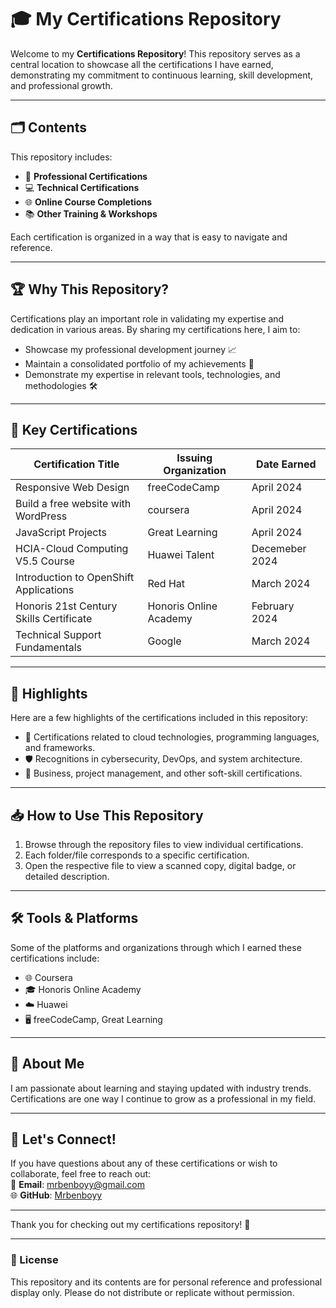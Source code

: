 # 🎓 My Certifications Repository  

Welcome to my **Certifications Repository**! This repository serves as a central location to showcase all the certifications I have earned, demonstrating my commitment to continuous learning, skill development, and professional growth.  

---

## 🗂️ Contents  

This repository includes:  
- 📄 **Professional Certifications**  
- 💻 **Technical Certifications**  
- 🌐 **Online Course Completions**  
- 📚 **Other Training & Workshops**  

Each certification is organized in a way that is easy to navigate and reference.  

---

## 🏆 Why This Repository?  

Certifications play an important role in validating my expertise and dedication in various areas. By sharing my certifications here, I aim to:  
- Showcase my professional development journey 📈  
- Maintain a consolidated portfolio of my achievements 🎯  
- Demonstrate my expertise in relevant tools, technologies, and methodologies 🛠️  

---

## 🔖 Key Certifications  

| **Certification Title**                | **Issuing Organization** | **Date Earned**    |  
|----------------------------------------|--------------------------|--------------------|  
| Responsive Web Design                  | freeCodeCamp             | April   2024       |  
| Build a free website with WordPress    | coursera                 | April 2024         |  
| JavaScript Projects                    | Great Learning           | April 2024         |  
| HCIA-Cloud Computing V5.5 Course       | Huawei Talent            | Decemeber 2024     |  
| Introduction to OpenShift Applications | Red Hat                  | March 2024         | 
| Honoris 21st Century Skills Certificate| Honoris Online Academy   | February 2024      | 
| Technical Support Fundamentals         | Google                   | March 2024      | 


---

## 🌟 Highlights  

Here are a few highlights of the certifications included in this repository:  
- 🚀 Certifications related to cloud technologies, programming languages, and frameworks.  
- 🛡️ Recognitions in cybersecurity, DevOps, and system architecture.  
- 💼 Business, project management, and other soft-skill certifications.  

---

## 📥 How to Use This Repository  

1. Browse through the repository files to view individual certifications.  
2. Each folder/file corresponds to a specific certification.  
3. Open the respective file to view a scanned copy, digital badge, or detailed description.  

---

## 🛠️ Tools & Platforms  

Some of the platforms and organizations through which I earned these certifications include:  
- 🌐 Coursera  
- 🎓 Honoris Online Academy  
- ☁️ Huawei  
- 🖥️ freeCodeCamp, Great Learning  



---

## 👤 About Me  

I am passionate about learning and staying updated with industry trends. Certifications are one way I continue to grow as a professional in my field.  

---

## 🤝 Let's Connect!  

If you have questions about any of these certifications or wish to collaborate, feel free to reach out:  
📧 **Email**: [mrbenboyy@gmail.com](mailto:mrbenboyy@gmail.com)  
🌐 **GitHub**: [Mrbenboyy](https://github.com/mrbenboyy)  

---

Thank you for checking out my certifications repository! 🏅  

---

### 📜 License  

This repository and its contents are for personal reference and professional display only. Please do not distribute or replicate without permission.  
